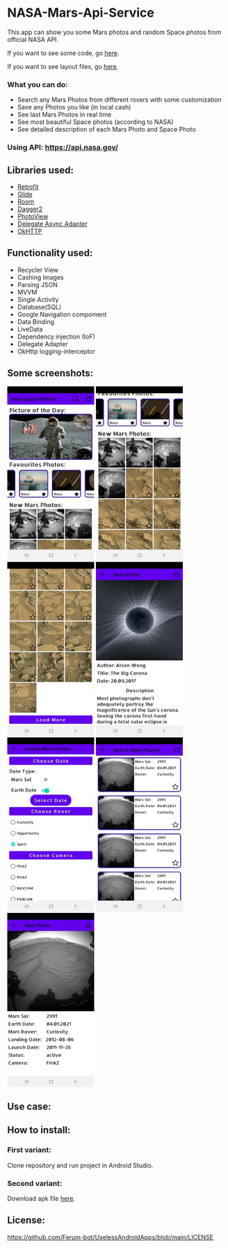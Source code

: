 # NASA-Mars-Api-Service
This app can show you some Mars photos and random Space photos from official NASA API.

If you want to see some code, go [here](https://github.com/Ferum-bot/NASA-Mars-Api-Service/tree/main/app/src/main/java/com/example/nasa_mars_api_service).

If you want to see layout files, go [here](https://github.com/Ferum-bot/NASA-Mars-Api-Service/tree/main/app/src/main/res).


### What you can do:
* Search any Mars Photos from different rovers with some customization
* Save any Photos you like (in local cash) 
* See last Mars Photos in real time
* See most beautiful Space photos (according to NASA)
* See detailed description of each Mars Photo and Space Photo

### Using API: https://api.nasa.gov/

## Libraries used:
* [Retrofit](https://square.github.io/retrofit/)
* [Glide](https://github.com/bumptech/glide)
* [Room](https://developer.android.com/topic/libraries/architecture/room?gclid=Cj0KCQiAifz-BRDjARIsAEElyGLp2xffShidBLkKoGuTqHmEbAmWFn65cmFLwvo455NhfTrOgNZfi7IaAmvEEALw_wcB&gclsrc=aw.ds)
* [Dagger2](https://developer.android.com/training/dependency-injection/dagger-android)
* [PhotoView](https://github.com/chrisbanes/PhotoView)
* [Delegate Async Adapter](https://github.com/sockeqwe/AdapterDelegates)
* [OkHTTP](https://github.com/square/okhttp)

## Functionality used:
* Recycler View
* Cashing Images
* Parsing JSON
* MVVM
* Single Activity
* Database(SQL)
* Google Navigation compoment
* Data Binding
* LiveData
* Dependency injection (IoF)
* Delegate Adapter
* OkHttp logging-interceptor


## Some screenshots:
<img src="screenshots/photo_2021-01-24_15-50-01.jpg" width="200px" height="400px">
<img src="screenshots/photo_2021-01-24_15-50-03.jpg" width="200px" height="400px">
<img src="screenshots/photo_2021-01-24_15-50-03 (2).jpg" width="200px" height="400px">
<img src="screenshots/photo_2021-01-24_15-50-03 (3).jpg" width="200px" height="400px">
<img src="screenshots/photo_2021-01-24_15-50-04.jpg" width="200px" height="400px">
<img src="screenshots/photo_2021-01-24_15-50-04 (2).jpg" width="200px" height="400px">
<img src="screenshots/photo_2021-01-24_15-50-04 (3).jpg" width="200px" height="400px">

## Use case:

## How to install:
### First variant:
Clone repository and run project in Android Studio.
### Second variant:
Download apk file [here](https://drive.google.com/file/d/1hobF5UOsXF0DW9c6dGRuUUz24JM8-W03/view?usp=sharing).

## License:

https://github.com/Ferum-bot/UselessAndroidApps/blob/main/LICENSE

